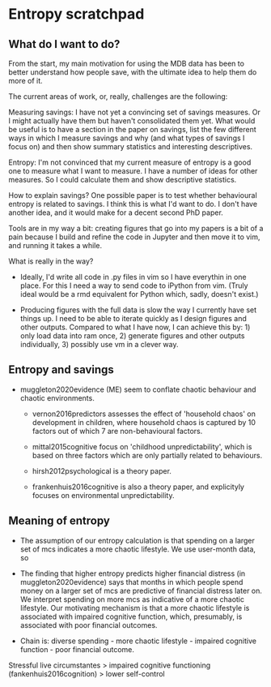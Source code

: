 # Entropy scratchpad

## What do I want to do?

From the start, my main motivation for using the MDB data has been to better
understand how people save, with the ultimate idea to help them do more of it.

The current areas of work, or, really, challenges are the following:

Measuring savings: I have not yet a convincing set of savings measures. Or I
might actually have them but haven't consolidated them yet. What would be
useful is to have a section in the paper on savings, list the few different
ways in which I measure savings and why (and what types of savings I focus on)
and then show summary statistics and interesting descriptives.

Entropy: I'm not convinced that my current measure of entropy is a good one to
measure what I want to measure. I have a number of ideas for other measures. So
I could calculate them and show descriptive statistics.

How to explain savings? One possible paper is to test whether behavioural
entropy is related to savings. I think this is what I'd want to do. I don't
have another idea, and it would make for a decent second PhD paper.

Tools are in my way a bit: creating figures that go into my papers is a bit of
a pain because I build and refine the code in Jupyter and then move it to vim,
and running it takes a while.

What is really in the way?

- Ideally, I'd write all code in .py files in vim so I have everythin in one
  place. For this I need a way to send code to iPython from vim. (Truly ideal
  would be a rmd equivalent for Python which, sadly, doesn't exist.)

- Producing figures with the full data is slow the way I currently have set
  things up. I need to be able to iterate quickly as I design figures and other
  outputs. Compared to what I have now, I can achieve this by: 1) only load
  data into ram once, 2) generate figures and other outputs individually, 3)
  possibly use vm in a clever way.



## Entropy and savings

- muggleton2020evidence (ME) seem to conflate chaotic behaviour and chaotic
  environments. 

  - vernon2016predictors assesses the effect of 'household chaos' on
  development in children, where household chaos is captured by
  10 factors out of which 7 are non-behavioural factors.

  - mittal2015cognitive focus on 'childhood unpredictability', which is based
  on three factors which are only partially related to behaviours.

  - hirsh2012psychological is a theory paper.

  - frankenhuis2016cognitive is also a theory paper, and explicityly focuses on
  environmental unpredictability.





## Meaning of entropy

- The assumption of our entropy calculation is that spending on a larger set of
  mcs indicates a more chaotic lifestyle. We use user-month data, so

- The finding that higher entropy predicts higher financial distress (in
  muggleton2020evidence) says that months in which people spend money on a
  larger set of mcs are predictive of financial distress later on. We interpret
  spending on more mcs as indicative of a more chaotic lifestyle. Our
  motivating mechanism is that a more chaotic lifestyle is associated with
  impaired cognitive function, which, presumably, is associated with poor
  financial outcomes.

- Chain is: diverse spending - more chaotic lifestyle - impaired cognitive
  function - poor financial outcome.



Stressful live circumstantes > impaired cognitive functioning
(fankenhuis2016cognition) > lower self-control 
